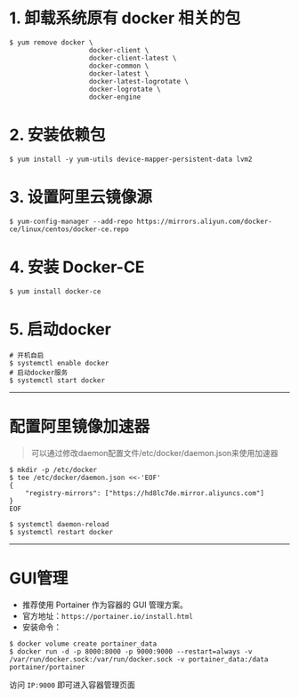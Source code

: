 # 1. 卸载系统原有 docker 相关的包

```shell
$ yum remove docker \
                    docker-client \
                    docker-client-latest \
                    docker-common \
                    docker-latest \
                    docker-latest-logrotate \
                    docker-logrotate \
                    docker-engine
```

# 2. 安装依赖包
```shell
$ yum install -y yum-utils device-mapper-persistent-data lvm2 
```

# 3. 设置阿里云镜像源
```shell
$ yum-config-manager --add-repo https://mirrors.aliyun.com/docker-ce/linux/centos/docker-ce.repo 
```

# 4. 安装 Docker-CE
```shell
$ yum install docker-ce
```

# 5. 启动docker
```shell
# 开机自启
$ systemctl enable docker 
# 启动docker服务  
$ systemctl start docker
```

---
# 配置阿里镜像加速器

> 可以通过修改daemon配置文件/etc/docker/daemon.json来使用加速器

```shell
$ mkdir -p /etc/docker
$ tee /etc/docker/daemon.json <<-'EOF'
{
    "registry-mirrors": ["https://hd8lc7de.mirror.aliyuncs.com"]
}
EOF

$ systemctl daemon-reload
$ systemctl restart docker
```

---

# GUI管理
- 推荐使用 Portainer 作为容器的 GUI 管理方案。
- 官方地址：```https://portainer.io/install.html```
- 安装命令：

```shell
$ docker volume create portainer_data
$ docker run -d -p 8000:8000 -p 9000:9000 --restart=always -v /var/run/docker.sock:/var/run/docker.sock -v portainer_data:/data portainer/portainer
```

访问 ```IP:9000``` 即可进入容器管理页面


